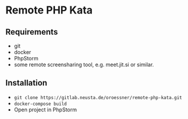 # Remote PHP Kata

## Requirements

* git
* docker
* PhpStorm
* some remote screensharing tool, e.g. meet.jit.si or similar.

## Installation

* `git clone https://gitlab.neusta.de/oroessner/remote-php-kata.git`
* `docker-compose build`
* Open project in PhpStorm
